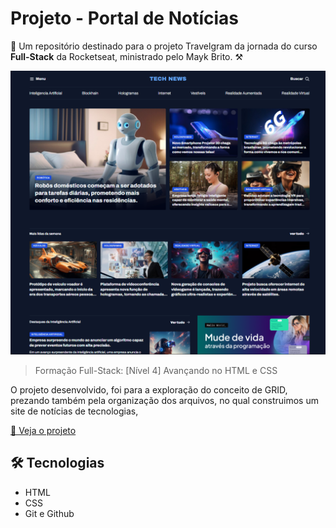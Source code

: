 # Projeto - Portal de Notícias

🚀 Um repositório destinado para o projeto Travelgram da jornada do curso **Full-Stack** da Rocketseat, ministrado pelo Mayk Brito. ⚒

![preview](./assets/Preview.png)

> Formação Full-Stack: [Nível 4] Avançando no HTML e CSS

O projeto desenvolvido, foi para a exploração do conceito de GRID, prezando também pela organização dos arquivos, no qual construimos um site de notícias de tecnologias, 

[🔗 Veja o projeto](https://fesette.github.io/)

## 🛠️ Tecnologias

- HTML
- CSS
- Git e Github